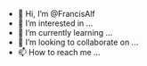 - 👋 Hi, I’m @FrancisAlf
- 👀 I’m interested in ...
- 🌱 I’m currently learning ...
- 💞️ I’m looking to collaborate on ...
- 📫 How to reach me ...

<!---
FrancisAlf/FrancisAlf is a ✨ special ✨ repository because its `README.md` (this file) appears on your GitHub profile.
You can click the Preview link to take a look at your changes.
--->
